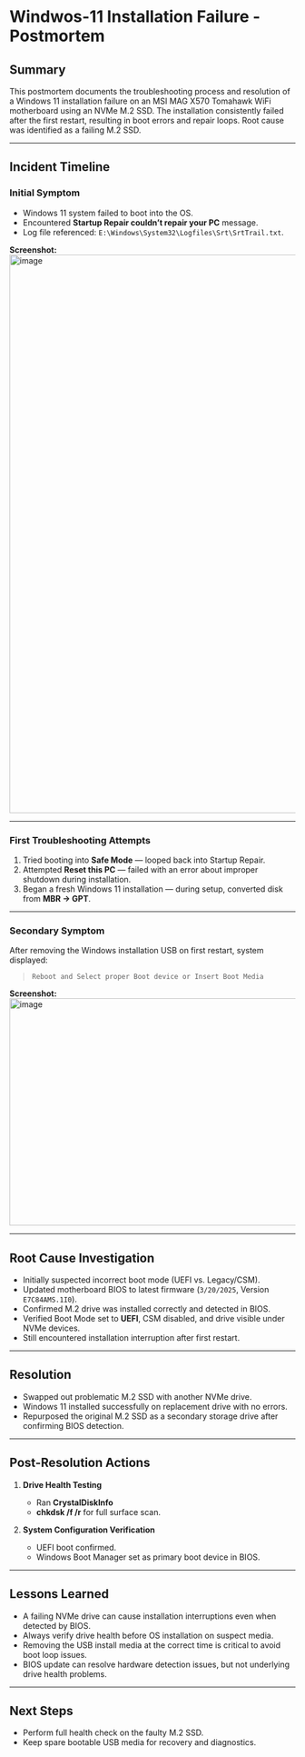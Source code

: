 # Windwos-11 Installation Failure - Postmortem
## Summary
This postmortem documents the troubleshooting process and resolution of a Windows 11 installation failure on an MSI MAG X570 Tomahawk WiFi motherboard using an NVMe M.2 SSD. The installation consistently failed after the first restart, resulting in boot errors and repair loops. Root cause was identified as a failing M.2 SSD.

---

## Incident Timeline

### **Initial Symptom**
- Windows 11 system failed to boot into the OS.
- Encountered **Startup Repair couldn’t repair your PC** message.
- Log file referenced: `E:\Windows\System32\Logfiles\Srt\SrtTrail.txt`.

**Screenshot:**  
<img width="1470" height="983" alt="image" src="https://github.com/user-attachments/assets/34813c5d-e15f-4ae0-9f60-89d87481a483" />


---

### **First Troubleshooting Attempts**
1. Tried booting into **Safe Mode** — looped back into Startup Repair.
2. Attempted **Reset this PC** — failed with an error about improper shutdown during installation.
3. Began a fresh Windows 11 installation — during setup, converted disk from **MBR → GPT**.

---

### **Secondary Symptom**
After removing the Windows installation USB on first restart, system displayed:

> `Reboot and Select proper Boot device or Insert Boot Media`

**Screenshot:**  
<img width="1230" height="400" alt="image" src="https://github.com/user-attachments/assets/48336fed-cc8c-451e-89c2-bbefb45b9797" />


---

## Root Cause Investigation
- Initially suspected incorrect boot mode (UEFI vs. Legacy/CSM).
- Updated motherboard BIOS to latest firmware (`3/20/2025`, Version `E7C84AMS.1I0`).
- Confirmed M.2 drive was installed correctly and detected in BIOS.
- Verified Boot Mode set to **UEFI**, CSM disabled, and drive visible under NVMe devices.
- Still encountered installation interruption after first restart.

---

## Resolution
- Swapped out problematic M.2 SSD with another NVMe drive.
- Windows 11 installed successfully on replacement drive with no errors.
- Repurposed the original M.2 SSD as a secondary storage drive after confirming BIOS detection.

---

## Post-Resolution Actions
1. **Drive Health Testing**  
   - Ran **CrystalDiskInfo**
   - **chkdsk /f /r** for full surface scan.

2. **System Configuration Verification**  
   - UEFI boot confirmed.
   - Windows Boot Manager set as primary boot device in BIOS.

---

## Lessons Learned
- A failing NVMe drive can cause installation interruptions even when detected by BIOS.
- Always verify drive health before OS installation on suspect media.
- Removing the USB install media at the correct time is critical to avoid boot loop issues.
- BIOS update can resolve hardware detection issues, but not underlying drive health problems.

---

## Next Steps
- Perform full health check on the faulty M.2 SSD.
- Keep spare bootable USB media for recovery and diagnostics.
